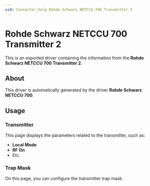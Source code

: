 ```yaml
---
uid: Connector_help_Rohde_Schwarz_NETCCU_700_Transmitter_2
---
```


# Rohde Schwarz NETCCU 700 Transmitter 2

This is an exported driver containing the information from the **Rohde Schwarz NETCCU 700 Transmitter 2**.

## About

This driver is automatically generated by the driver **Rohde Schwarz NETCCU 700**.

## Usage

### Transmitter

This page displays the parameters related to the transmitter, such as:

- **Local Mode**
- **RF On**
- Etc.

### Trap Mask

On this page, you can configure the transmitter trap mask.
